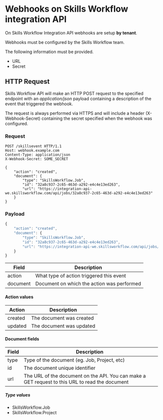 # Webhooks on Skills Workflow integration API

On Skills Workflow Integration API webhooks are setup **by tenant**.

Webhooks must be configured by the Skills Workflow team.

The following information must be provided.

* URL
* Secret

## HTTP Request

Skills Workflow API will make an HTTP POST request to the specified endpoint with an *application/json* payload containing a description of the event that triggered the webhook.

The request is always performed via HTTPS and will include a header (X-Webhook-Secret) containing the secret specified when the webhook was configured.

### Request
```
POST /skillsevent HTTP/1.1
Host: webhook.example.com
Content-Type: application/json
X-Webhook-Secret: SOME_SECRET

{
    "action": "created",
    "document": {
        "type": "SkillsWorkflow.Job",
        "id": "32a8c937-2c65-463d-a292-e4c4e13ed263",
        "url": "https://integration-api-we.skillsworkflow.com/api/jobs/32a8c937-2c65-463d-a292-e4c4e13ed263"
    }
} 
```

### Payload

```javascript
{
    "action": "created",
    "document": {
        "type": "SkillsWorkflow.Job",
        "id": "32a8c937-2c65-463d-a292-e4c4e13ed263",
        "url": "https://integration-api-we.skillsworkflow.com/api/jobs/32a8c937-2c65-463d-a292-e4c4e13ed263"
    }
}
```

| Field                 | Description                                        
| --------------        | -------------------------------------------------- 
| action                | What type of action triggered this event           
| document              | Document on which the action was performed    

#### Action values

| Action                    | Description                                        
| --------------            | -------------------------------------------------- 
| created                   | The document was created
| updated                   | The document was updated
     

#### Document fields

| Field                 | Description                                        
| --------------        | -------------------------------------------------- 
| type                  | Type of the document (eg. Job, Project, etc)
| id                    | The document unique identifier
| url                   | The URL of the document on the API. You can make a GET request to this URL to read the document

##### Type values

* SkillsWorkflow.Job
* SkillsWorkflow.Project